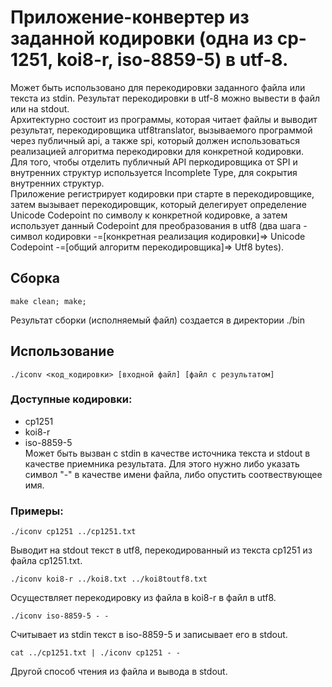 # Приложение-конвертер из заданной кодировки (одна из cp-1251, koi8-r, iso-8859-5) в utf-8.

Может быть использовано для перекодировки заданного файла или текста из stdin. Результат перекодировки в utf-8 можно вывести в файл или на stdout.  
Архитектурно состоит из программы, которая читает файлы и выводит результат, перекодировщика utf8translator, вызываемого программой через публичный api, а также spi, который должен использоваться реализацией алгоритма перекодировки для конкретной кодировки.  
Для того, чтобы отделить публичный API перкодировщика от SPI и внутренних структур используется Incomplete Type, для сокрытия внутренних структур.  
Приложение регистрирует кодировки при старте в перекодировщике, затем вызывает перекодировщик, который делегирует определение Unicode Codepoint по символу к конкретной кодировке, а затем использует данный Codepoint для преобразования в utf8 (два шага - символ кодировки -=[конкретная реализация кодировки]=> Unicode Codepoint -=[общий алгоритм перекодировщика]=> Utf8 bytes).  

## Сборка
    make clean; make;
Результат сборки (исполняемый файл) создается в директории ./bin
## Использование
    ./iconv <код_кодировки> [входной файл] [файл с результатом]
### Доступные кодировки:
  - cp1251
  - koi8-r
  - iso-8859-5  
Может быть вызван с stdin в качестве источника текста и stdout в качестве приемника результата. Для этого нужно либо указать символ "-" в качестве имени файла, либо опустить соотвествующее имя.
### Примеры:
    ./iconv cp1251 ../cp1251.txt
Выводит на stdout текст в utf8, перекодированный из текста cp1251 из файла cp1251.txt.

    ./iconv koi8-r ../koi8.txt ../koi8toutf8.txt
Осуществляет перекодировку из файла в koi8-r в файл в utf8.

    ./iconv iso-8859-5 - -
Считывает из stdin текст в iso-8859-5 и записывает его в stdout.

    cat ../cp1251.txt | ./iconv cp1251 - -
Другой способ чтения из файла и вывода в stdout.
